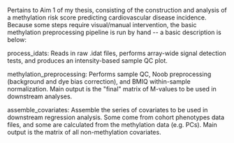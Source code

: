 Pertains to Aim 1 of my thesis, consisting of the construction and analysis of a methylation risk score predicting cardiovascular disease incidence. Because some steps require visual/manual intervention, the basic methylation preprocessing pipeline is run by hand -- a basic description is below:

process_idats: Reads in raw .idat files, performs array-wide signal detection tests, and produces an intensity-based sample QC plot.

methylation_preprocessing: Performs sample QC, Noob preprocessing (background and dye bias correction), and BMIQ within-sample normalization. Main output is the "final" matrix of M-values to be used in downstream analyses.

assemble_covariates: Assemble the series of covariates to be used in downstream regression analysis. Some come from cohort phenotypes data files, and some are calculated from the methylation data (e.g. PCs). Main output is the matrix of all non-methylation covariates.

